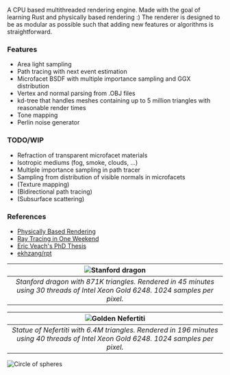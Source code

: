 A CPU based multithreaded rendering engine. Made with the goal of learning Rust and physically based rendering :) The renderer is designed to be as modular as possible such that adding new features or algorithms is straightforward.

### Features
* Area light sampling
* Path tracing with next event estimation
* Microfacet BSDF with multiple importance sampling and GGX distribution
* Vertex and normal parsing from .OBJ files
* kd-tree that handles meshes containing up to 5 million triangles with reasonable render times
* Tone mapping
* Perlin noise generator

### TODO/WIP
* Refraction of transparent microfacet materials
* Isotropic mediums (fog, smoke, clouds, ...)
* Multiple importance sampling in path tracer
* Sampling from distribution of visible normals in microfacets
* (Texture mapping)
* (Bidirectional path tracing)
* (Subsurface scattering)

### References
* [Physically Based Rendering](https://www.pbr-book.org/)
* [Ray Tracing in One Weekend](https://raytracing.github.io/)
* [Eric Veach's PhD Thesis](http://graphics.stanford.edu/papers/veach_thesis/)
* [ekhzang/rpt](https://github.com/ekzhang/rpt)

| ![Stanford dragon](https://i.imgur.com/zREVJF3.png) |
|:--:|
| *Stanford dragon with 871K triangles. Rendered in 45 minutes using 30 threads of Intel Xeon Gold 6248. 1024 samples per pixel.* |

| ![Golden Nefertiti](https://i.imgur.com/MNgV9xa.png) |
|:--:|
| *Statue of Nefertiti with 6.4M triangles. Rendered in 196 minutes using 40 threads of Intel Xeon Gold 6248. 1024 samples per pixel.* |

![Circle of spheres](https://i.imgur.com/3FnSev8.png)
